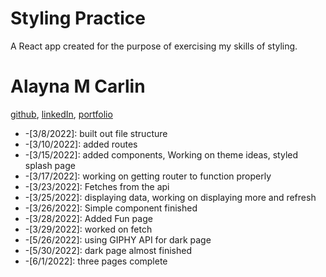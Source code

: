 # Styling Practice

A React app created for the purpose of exercising my skills of styling.

# Alayna M Carlin
[github](https://github.com/AlaynaCarlin), [linkedIn](https://www.linkedin.com/in/alayna-carlin-865326221/), [portfolio](https://alaynacarlin.github.io/
)

* -[3/8/2022]: built out file structure
* -[3/10/2022]: added routes
* -[3/15/2022]: added components, Working on theme ideas, styled splash page
* -[3/17/2022]: working on getting router to function properly
* -[3/23/2022]: Fetches from the api
* -[3/25/2022]: displaying data, working on displaying more and refresh
* -[3/26/2022]: Simple component finished
* -[3/28/2022]: Added Fun page
* -[3/29/2022]: worked on fetch
* -[5/26/2022]: using GIPHY API for dark page
* -[5/30/2022]: dark page almost finished
* -[6/1/2022]: three pages complete

